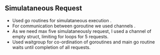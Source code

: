 ## Simulataneous Request
* Used go routines for simulataneous execution .
* For communication between goroutine we used channels .
* As we need max five simulataneously request, I used a channel of empty struct, limiting for loops for 5 requests.
* Used waitgroup for co-ordination of goroutines and main go routine waits until completion of all requests.
